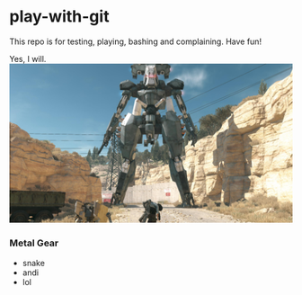 # play-with-git
This repo is for testing, playing, bashing and complaining.  Have fun!

Yes, I will.
![](FFbYSSZ.jpg)

### Metal Gear
* snake
* andi
* lol
